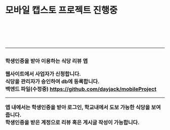 <h1>모바일 캡스토 프로젝트 진행중<h1><br><hr>

<h3>
학생인증을 받아 이용하는 식당 리뷰 앱<br>

웹사이트에서 사업자가 신청합니다.<br>
식당을 관리자가 승인하여 db에 등록합니다.<br>
백엔드 파일(수정중)
https://github.com/dayjack/mobileProject
<br><hr>

앱 내에서는 학생인증을 받아 로그인, 학교내에서 도보 가능한 식당을 보여줍니다.<br>
학생인증을 받은 계정으로 리뷰 혹은 게시글 작성이 가능합니다.<br>
<h3>



